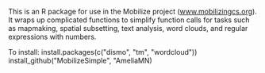 This is an R package for use in the Mobilize project (www.mobilizingcs.org). It wraps up complicated functions to simplify function calls for tasks such as mapmaking, spatial subsetting, text analysis, word clouds, and regular expressions with numbers.

To install:
install.packages(c("dismo", "tm", "wordcloud"))
install_github("MobilizeSimple", "AmeliaMN)
